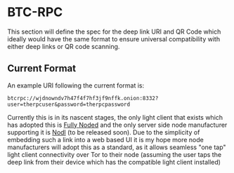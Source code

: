 # BTC-RPC
 This section will define the spec for the deep link URI and QR Code which ideally would have the same format to ensure universal compatibility with either deep links or QR code scanning.

## Current Format
An example URI following the current format is:

`btcrpc://wjdnowndv7h47f4f7hf3jf9nffk.onion:8332?user=therpcuser&password=therpcpassword`

 Currently this is in its nascent stages, the only light client that exists which has adopted this is [Fully Noded](https://github.com/Fonta1n3/FullyNoded) and the only server side node manufacturer supporting it is [Nodl](https://www.nodl.it) (to be released soon). Due to the simplicity of embedding such a link into a web based UI it is my hope more node manufacturers will adopt this as a standard, as it allows seamless "one tap" light client connectivity over Tor to their node (assuming the user taps the deep link from their device which has the compatible light client installed)

